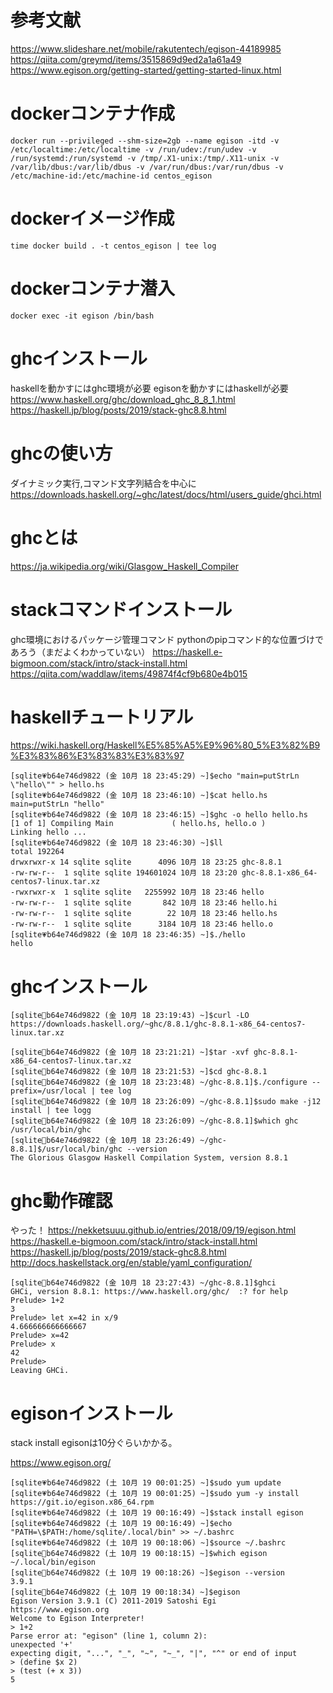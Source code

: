 # 参考文献
https://www.slideshare.net/mobile/rakutentech/egison-44189985
https://qiita.com/greymd/items/3515869d9ed2a1a61a49
https://www.egison.org/getting-started/getting-started-linux.html


# dockerコンテナ作成

```
docker run --privileged --shm-size=2gb --name egison -itd -v /etc/localtime:/etc/localtime -v /run/udev:/run/udev -v /run/systemd:/run/systemd -v /tmp/.X1-unix:/tmp/.X11-unix -v /var/lib/dbus:/var/lib/dbus -v /var/run/dbus:/var/run/dbus -v /etc/machine-id:/etc/machine-id centos_egison
```

# dockerイメージ作成

```
time docker build . -t centos_egison | tee log
```

# dockerコンテナ潜入

```
docker exec -it egison /bin/bash
```

# ghcインストール
haskellを動かすにはghc環境が必要
egisonを動かすにはhaskellが必要
https://www.haskell.org/ghc/download_ghc_8_8_1.html
https://haskell.jp/blog/posts/2019/stack-ghc8.8.html

# ghcの使い方
ダイナミック実行,コマンド文字列結合を中心に
https://downloads.haskell.org/~ghc/latest/docs/html/users_guide/ghci.html

# ghcとは
https://ja.wikipedia.org/wiki/Glasgow_Haskell_Compiler

# stackコマンドインストール
ghc環境におけるパッケージ管理コマンド
pythonのpipコマンド的な位置づけであろう（まだよくわかっていない）
https://haskell.e-bigmoon.com/stack/intro/stack-install.html
https://qiita.com/waddlaw/items/49874f4cf9b680e4b015

# haskellチュートリアル
https://wiki.haskell.org/Haskell%E5%85%A5%E9%96%80_5%E3%82%B9%E3%83%86%E3%83%83%E3%83%97
```
[sqlite💗b64e746d9822 (金 10月 18 23:45:29) ~]$echo "main=putStrLn \"hello\"" > hello.hs
[sqlite💗b64e746d9822 (金 10月 18 23:46:10) ~]$cat hello.hs 
main=putStrLn "hello"
[sqlite💗b64e746d9822 (金 10月 18 23:46:15) ~]$ghc -o hello hello.hs
[1 of 1] Compiling Main             ( hello.hs, hello.o )
Linking hello ...
[sqlite💗b64e746d9822 (金 10月 18 23:46:30) ~]$ll
total 192264
drwxrwxr-x 14 sqlite sqlite      4096 10月 18 23:25 ghc-8.8.1
-rw-rw-r--  1 sqlite sqlite 194601024 10月 18 23:20 ghc-8.8.1-x86_64-centos7-linux.tar.xz
-rwxrwxr-x  1 sqlite sqlite   2255992 10月 18 23:46 hello
-rw-rw-r--  1 sqlite sqlite       842 10月 18 23:46 hello.hi
-rw-rw-r--  1 sqlite sqlite        22 10月 18 23:46 hello.hs
-rw-rw-r--  1 sqlite sqlite      3184 10月 18 23:46 hello.o
[sqlite💗b64e746d9822 (金 10月 18 23:46:35) ~]$./hello
hello
```

# ghcインストール
```
[sqlite💚b64e746d9822 (金 10月 18 23:19:43) ~]$curl -LO https://downloads.haskell.org/~ghc/8.8.1/ghc-8.8.1-x86_64-centos7-linux.tar.xz

[sqlite💚b64e746d9822 (金 10月 18 23:21:21) ~]$tar -xvf ghc-8.8.1-x86_64-centos7-linux.tar.xz 
[sqlite💚b64e746d9822 (金 10月 18 23:21:53) ~]$cd ghc-8.8.1
[sqlite💚b64e746d9822 (金 10月 18 23:23:48) ~/ghc-8.8.1]$./configure --prefix=/usr/local | tee log
[sqlite💚b64e746d9822 (金 10月 18 23:26:09) ~/ghc-8.8.1]$sudo make -j12 install | tee logg
[sqlite💚b64e746d9822 (金 10月 18 23:26:09) ~/ghc-8.8.1]$which ghc
/usr/local/bin/ghc
[sqlite💚b64e746d9822 (金 10月 18 23:26:49) ~/ghc-8.8.1]$/usr/local/bin/ghc --version
The Glorious Glasgow Haskell Compilation System, version 8.8.1
```

# ghc動作確認
やった！
https://nekketsuuu.github.io/entries/2018/09/19/egison.html
https://haskell.e-bigmoon.com/stack/intro/stack-install.html
https://haskell.jp/blog/posts/2019/stack-ghc8.8.html
http://docs.haskellstack.org/en/stable/yaml_configuration/

```
[sqlite💚b64e746d9822 (金 10月 18 23:27:43) ~/ghc-8.8.1]$ghci
GHCi, version 8.8.1: https://www.haskell.org/ghc/  :? for help
Prelude> 1+2
3
Prelude> let x=42 in x/9
4.666666666666667
Prelude> x=42
Prelude> x
42
Prelude> 
Leaving GHCi.
```

# egisonインストール

stack install egisonは10分ぐらいかかる。

https://www.egison.org/

```
[sqlite💗b64e746d9822 (土 10月 19 00:01:25) ~]$sudo yum update
[sqlite💗b64e746d9822 (土 10月 19 00:01:25) ~]$sudo yum -y install https://git.io/egison.x86_64.rpm
[sqlite💗b64e746d9822 (土 10月 19 00:16:49) ~]$stack install egison
[sqlite💗b64e746d9822 (土 10月 19 00:16:49) ~]$echo "PATH=\$PATH:/home/sqlite/.local/bin" >> ~/.bashrc
[sqlite💗b64e746d9822 (土 10月 19 00:18:06) ~]$source ~/.bashrc
[sqlite💓b64e746d9822 (土 10月 19 00:18:15) ~]$which egison
~/.local/bin/egison
[sqlite💓b64e746d9822 (土 10月 19 00:18:26) ~]$egison --version
3.9.1
[sqlite💓b64e746d9822 (土 10月 19 00:18:34) ~]$egison
Egison Version 3.9.1 (C) 2011-2019 Satoshi Egi
https://www.egison.org
Welcome to Egison Interpreter!
> 1+2
Parse error at: "egison" (line 1, column 2):
unexpected '+'
expecting digit, "...", "_", "~", "~_", "|", "^" or end of input
> (define $x 2)
> (test (+ x 3))
5
```

